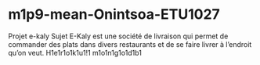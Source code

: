 # m1p9-mean-Onintsoa-ETU1027

Projet e-kaly 
Sujet
E-Kaly est une société de livraison qui permet de commander des plats dans divers restaurants et de se faire livrer à l’endroit qu’on veut.
H1e1r1o1k1u1!1
m1o1n1g1o1d1b1
